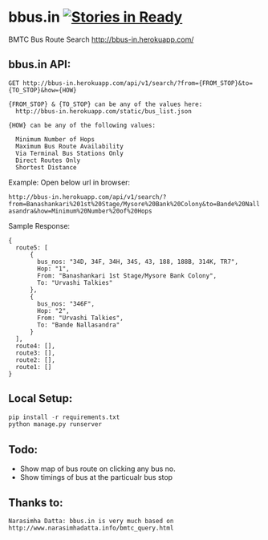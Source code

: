 bbus.in [![Stories in Ready](https://badge.waffle.io/vivekchand/bbus.in.png?label=ready)](https://waffle.io/vivekchand/bbus.in)
=======

BMTC Bus Route Search http://bbus-in.herokuapp.com/

bbus.in API:
-------------------


```
GET http://bbus-in.herokuapp.com/api/v1/search/?from={FROM_STOP}&to={TO_STOP}&how={HOW}

{FROM_STOP} & {TO_STOP} can be any of the values here:
  http://bbus-in.herokuapp.com/static/bus_list.json

{HOW} can be any of the following values:

  Minimum Number of Hops
  Maximum Bus Route Availability
  Via Terminal Bus Stations Only
  Direct Routes Only
  Shortest Distance
```  
  
Example: Open below url in browser:

`http://bbus-in.herokuapp.com/api/v1/search/?from=Banashankari%201st%20Stage/Mysore%20Bank%20Colony&to=Bande%20Nallasandra&how=Minimum%20Number%20of%20Hops`

Sample Response:
```
{
  route5: [
      {
        bus_nos: "34D, 34F, 34H, 34S, 43, 188, 188B, 314K, TR7",
        Hop: "1",
        From: "Banashankari 1st Stage/Mysore Bank Colony",
        To: "Urvashi Talkies"
      },
      {
        bus_nos: "346F",
        Hop: "2",
        From: "Urvashi Talkies",
        To: "Bande Nallasandra"
      }
  ],
  route4: [],
  route3: [],
  route2: [],
  route1: []
}
```
Local Setup:
------------
```python
pip install -r requirements.txt
python manage.py runserver
```

Todo:
-----
* Show map of bus route on clicking any bus no. 
* Show timings of bus at the particualr bus stop

Thanks to:
----------
`Narasimha Datta: bbus.in is very much based on http://www.narasimhadatta.info/bmtc_query.html` 

